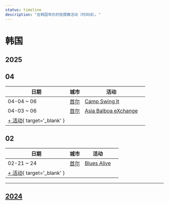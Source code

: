 ```yaml
---
status: timeline
description: "在韩国举办的摇摆舞活动（时间线）。"
---
```


# 韩国

## 2025

## 04

| 日期 | 城市 | 活动 | |
| --- | --- | --- | --- |
| 04-04 ~ 06 | [首尔](by_city.md#seoul) | [Camp Swing It](camp-swing-it-2025.md) |  |
| 04-03 ~ 06 | [首尔](by_city.md#seoul) | [Asia Balboa eXchange](asia-balboa-exchange-2025.md) |  |
| [+ 活动](https://github.com/swingdance/events/issues/new?assignees=&labels=add+event&projects=&template=02-add_entity.yml&title=%5B2025%2Fkr%5D%20%3CName%3E&region=kr&province=&city=&org_id=&date_starts=2025-04-&date_ends=2025-04-){ target='_blank' }

## 02

| 日期 | 城市 | 活动 | |
| --- | --- | --- | --- |
| 02-21 ~ 24 | [首尔](by_city.md#seoul) | [Blues Alive](blues-alive-2025.md) |  |
| [+ 活动](https://github.com/swingdance/events/issues/new?assignees=&labels=add+event&projects=&template=02-add_entity.yml&title=%5B2025%2Fkr%5D%20%3CName%3E&region=kr&province=&city=&org_id=&date_starts=2025-02-&date_ends=2025-02-){ target='_blank' }

---

## [2024](2024.md)
